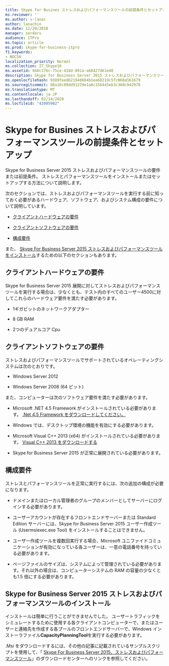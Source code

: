 ```yaml
---
title: Skype for Busines ストレスおよびパフォーマンスツールの前提条件とセットアップ
ms.reviewer: ''
ms.author: v-lanac
author: lanachin
ms.date: 12/20/2018
manager: serdars
audience: ITPro
ms.topic: article
ms.prod: skype-for-business-itpro
f1.keywords:
- NOCSH
localization_priority: Normal
ms.collection: IT_Skype16
ms.assetid: 948c176c-75ce-418d-891a-a68427d61e40
description: Skype for Business Server 2015 ストレスおよびパフォーマンスツールの要件または前提条件。 ストレスとパフォーマンスツールをインストールまたはセットアップする方法について説明します。
ms.openlocfilehash: 9389feedb21948604b1ea68319c5fc068a561679
ms.sourcegitcommit: 88a16c09dd91229e1a8c156445eb3c360c942978
ms.translationtype: MT
ms.contentlocale: ja-JP
ms.lasthandoff: 02/14/2020
ms.locfileid: "42005982"
---
```

# <a name="prerequisites-and-setup-for-the-skype-for-busines-stress-and-performance-tool"></a>Skype for Busines ストレスおよびパフォーマンスツールの前提条件とセットアップ
 
Skype for Business Server 2015 ストレスおよびパフォーマンスツールの要件または前提条件。 ストレスとパフォーマンスツールをインストールまたはセットアップする方法について説明します。
  
次のセクションでは、ストレスおよびパフォーマンスツールを実行する前に知っておく必要があるハードウェア、ソフトウェア、およびシステム構成の要件について説明しています。
  
- [クライアントハードウェアの要件](prerequisites-and-setup.md#ClientHardwareReqs)
    
- [クライアントソフトウェアの要件](prerequisites-and-setup.md#ClientSoftwareReqs)
    
- [構成要件](prerequisites-and-setup.md#ConfigReqs)
    
また、 [Skype For Business Server 2015 ストレスおよびパフォーマンスツールをインストール](prerequisites-and-setup.md#Installing)するための以下のセクションもあります。
  
## <a name="client-hardware-requirements"></a>クライアントハードウェアの要件
<a name="ClientHardwareReqs"> </a>

Skype for Business Server 2015 展開に対してストレスおよびパフォーマンスツールを実行する場合は、少なくとも、テスト内のすべてのユーザー4500に対してこれらのハードウェア要件を満たす必要があります。
  
- 1ギガビットのネットワークアダプター
    
- 8 GB RAM
    
- 2つのデュアルコア Cpu
    
## <a name="client-software-requirements"></a>クライアントソフトウェアの要件
<a name="ClientSoftwareReqs"> </a>

ストレスおよびパフォーマンスツールでサポートされているオペレーティングシステムは次のとおりです。
  
- Windows Server 2012
    
- Windows Server 2008 (64 ビット)
    
また、コンピューターは次のソフトウェア要件を満たす必要があります。
  
- Microsoft .NET 4.5 Framework がインストールされている必要があります。 [.Net 4.5 Framework をダウンロードしてください。](https://www.microsoft.com/download/details.aspx?id=30653)
    
- Windows では、デスクトップ環境の機能を有効にする必要があります。
    
- Microsoft Visual C++ 2013 (x64) がインストールされている必要があります。 [Visual C++ 2013 をダウンロードする](https://www.microsoft.com/download/details.aspx?id=40784)
    
- Skype for Business Server 2015 が正常に展開されている必要があります。
    
## <a name="configuration-requirements"></a>構成要件
<a name="ConfigReqs"> </a>

ストレスとパフォーマンスツールを正常に実行するには、次の追加の構成が必要になります。
  
- ドメインまたはローカル管理者のグループのメンバーとしてサーバーにログインする必要があります。
    
- ユーザーアカウントが存在するフロントエンドサーバーまたは Standard Edition サーバーには、Skype for Business Server 2015 ユーザー作成ツール (Usermsiexec.exe Tool) をインストールすることはできません。
    
- ユーザー作成ツールを複数回実行する場合、Microsoft ユニファイドコミュニケーションが有効になっている各ユーザーは、一意の電話番号を持っている必要があります。
    
- ページファイルのサイズは、システムによって管理されている必要があります。それ以外の場合は、コンピューターシステムの RAM の容量の少なくとも1.5 倍にする必要があります。
    
## <a name="installing-the-skype-for-business-server-2015-stress-and-performance-tool"></a>Skype for Business Server 2015 ストレスおよびパフォーマンスツールのインストール
<a name="Installing"> </a>

インストールは簡単に行うことができませんでした。 ユーザートラフィックをシミュレートするために使用する各クライアントコンピューターで、またはユーザーと連絡先を作成する各プールのフロントエンドサーバーで、Windows インストーラファイル**CapacityPlanningTool**を実行する必要があります。
  
.Msi をダウンロードするには、その他の記事に記載されているサンプルスクリプトを使用して、「 [Skype For Business Server 2015、ストレスおよびパフォーマンスツール](https://www.microsoft.com/download/details.aspx?id=50367)」のダウンロードセンターへのリンクを参照してください。
  


